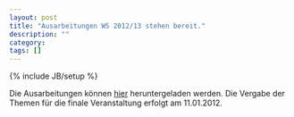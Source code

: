 ```yaml
---
layout: post
title: "Ausarbeitungen WS 2012/13 stehen bereit."
description: ""
category: 
tags: []
---
```

{% include JB/setup %}

Die Ausarbeitungen können  [hier](http://fara.cs.uni-potsdam.de/~luckow/ws2012/ausarbeitungen/) heruntergeladen werden. Die Vergabe der Themen für die finale Veranstaltung erfolgt am 11.01.2012.